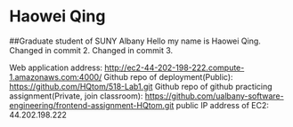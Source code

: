 # Haowei Qing
##Graduate student of SUNY Albany
Hello my name is Haowei Qing. Changed in commit 2. Changed in commit 3.

Web application address: http://ec2-44-202-198-222.compute-1.amazonaws.com:4000/
Github repo of deployment(Public): https://github.com/HQtom/518-Lab1.git
Github repo of github practicing assignment(Private, join classroom): https://github.com/ualbany-software-engineering/frontend-assignment-HQtom.git
public IP address of EC2: 44.202.198.222
